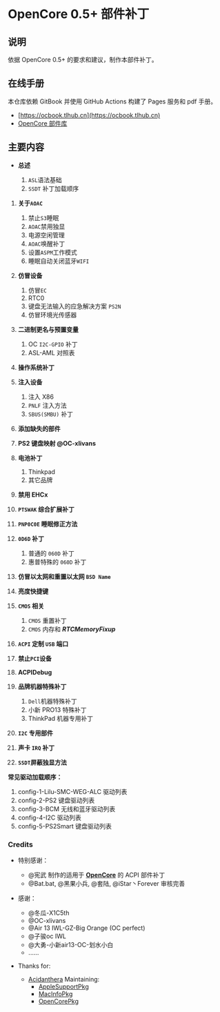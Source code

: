# OpenCore 0.5+ 部件补丁

## 说明

依据 OpenCore 0.5+ 的要求和建议，制作本部件补丁。

## 在线手册

本仓库依赖 GitBook 并使用 GitHub Actions 构建了 Pages 服务和 pdf 手册。
  - [https://ocbook.tlhub.cn](https://ocbook.tlhub.cn)
  - [OpenCore 部件库](https://cdn.jsdelivr.net/gh/daliansky/OC-little/docs/OpenCore部件库.pdf)

## 主要内容

- **总述**

  1. `ASL`语法基础
  2. `SSDT` 补丁加载顺序

1. **关于`AOAC`**

   1. 禁止`S3`睡眠
   2. `AOAC`禁用独显
   3. 电源空闲管理
   4. `AOAC`唤醒补丁
   5. 设置`ASPM`工作模式
   6. 睡眠自动关闭蓝牙`WIFI`

2. **仿冒设备**

   1. 仿冒`EC`
   2. RTC0
   3. 键盘无法输入的应急解决方案 `PS2N`
   4. 仿冒环境光传感器
   
3. **二进制更名与预置变量**

   1. OC `I2C-GPIO` 补丁
   2. ASL-AML 对照表

4. **操作系统补丁**

5. **注入设备**

   1. 注入 X86
   2. `PNLF` 注入方法
   3. `SBUS(SMBU)` 补丁

6. **添加缺失的部件**

7. **PS2 键盘映射 @OC-xlivans**

8. **电池补丁**

   1. Thinkpad
   2. 其它品牌

9. **禁用 EHCx**

10. **`PTSWAK` 综合扩展补丁**

11. **`PNP0C0E` 睡眠修正方法**

12. **`0D6D` 补丁**

    1. 普通的 `060D` 补丁
    2. 惠普特殊的 `060D` 补丁

13. **仿冒以太网和重置以太网 `BSD Name`**

14. **亮度快捷键**

15. **`CMOS` 相关**

    1. `CMOS` 重置补丁
    2. `CMOS` 内存和 ***RTCMemoryFixup***

16. **`ACPI` 定制 `USB` 端口**

17. **禁止`PCI`设备**

18. **ACPIDebug**

19. **品牌机器特殊补丁**

    1. `Dell`机器特殊补丁
    2. 小新 PRO13 特殊补丁
    3. ThinkPad 机器专用补丁

20. **`I2C` 专用部件**

21. **声卡 `IRQ` 补丁**

22. **`SSDT`屏蔽独显方法**

**常见驱动加载顺序：**

   1. config-1-Lilu-SMC-WEG-ALC 驱动列表
   2. config-2-PS2 键盘驱动列表
   3. config-3-BCM 无线和蓝牙驱动列表
   4. config-4-I2C 驱动列表
   5. config-5-PS2Smart 键盘驱动列表

### Credits

- 特别感谢：
  - @宪武 制作的适用于 **[OpenCore](https://github.com/acidanthera/OpenCorePkg)** 的 ACPI 部件补丁
  - @Bat.bat, @黑果小兵, @套陆, @iStar丶Forever 审核完善

- 感谢：
  - @冬瓜-X1C5th
  - @OC-xlivans
  - @Air 13 IWL-GZ-Big Orange (OC perfect)
  - @子骏oc IWL
  - @大勇-小新air13-OC-划水小白
  - ......

- Thanks for:
  - [Acidanthera](https://github.com/acidanthera) Maintaining:
    - [AppleSupportPkg](https://github.com/acidanthera/AppleSupportPkg)
    - [MacInfoPkg](https://github.com/acidanthera/MacInfoPkg)
    - [OpenCorePkg](https://github.com/acidanthera/OpenCorePkg)
